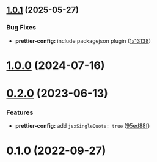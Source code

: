 ## [1.0.1](https://github.com/vexip-ui/lint-config/compare/prettier-config@1.0.0...prettier-config@1.0.1) (2025-05-27)


### Bug Fixes

* **prettier-config:** include packagejson plugin ([1a13138](https://github.com/vexip-ui/lint-config/commit/1a13138105e6438365851189f40a8ee404bf52e0))



# [1.0.0](https://github.com/vexip-ui/lint-config/compare/prettier-config@0.2.0...prettier-config@1.0.0) (2024-07-16)



# [0.2.0](https://github.com/vexip-ui/lint-config/compare/prettier-config@0.1.0...prettier-config@0.2.0) (2023-06-13)

### Features

- **prettier-config:** add `jsxSingleQuote: true` ([95ed88f](https://github.com/vexip-ui/lint-config/commit/95ed88f9930fa88a60f0da4d51f03e6e85672781))

# 0.1.0 (2022-09-27)
